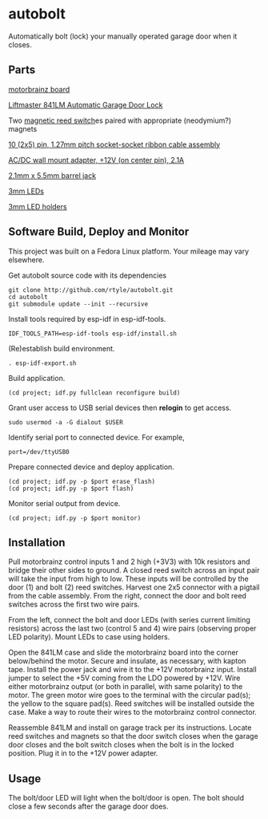 # autobolt
Automatically bolt (lock) your manually operated garage door when it closes.

## Parts
[motorbrainz board](https://github.com/rtyle/motorbrainz)

[Liftmaster 841LM Automatic Garage Door Lock](https://www.amazon.com/Liftmaster-841LM-Automatic-Garage-Door/dp/B074L9JQQR)

Two [magnetic reed switch](https://www.digikey.com/en/products/detail/standex-meder-electronics/MK04-1A66B-500W/388233)es paired with appropriate (neodymium?) magnets

[10 (2x5) pin, 1.27mm pitch socket-socket ribbon cable assembly](https://www.digikey.com/en/products/detail/adafruit-industries-llc/1675/6827142)

[AC/DC wall mount adapter, +12V (on center pin), 2.1A](https://www.digikey.com/en/products/detail/cui-inc/SWI25-12-N-P5/7070093)

[2.1mm x 5.5mm barrel jack](https://www.digikey.com/en/products/detail/tensility-international-corp/54-00063/6206244)

[3mm LEDs](https://www.amazon.com/gp/product/B077XFLX13)

[3mm LED holders](https://www.amazon.com/gp/product/B07D9HCNDX)

## Software Build, Deploy and Monitor

This project was built on a Fedora Linux platform.
Your mileage may vary elsewhere.

Get autobolt source code with its dependencies

    git clone http://github.com/rtyle/autobolt.git
    cd autobolt
    git submodule update --init --recursive

Install tools required by esp-idf in esp-idf-tools.

    IDF_TOOLS_PATH=esp-idf-tools esp-idf/install.sh

(Re)establish build environment.

    . esp-idf-export.sh

Build application.

    (cd project; idf.py fullclean reconfigure build)

Grant user access to USB serial devices then **relogin** to get access.

    sudo usermod -a -G dialout $USER

Identify serial port to connected device.
For example,

    port=/dev/ttyUSB0

Prepare connected device and deploy application.

    (cd project; idf.py -p $port erase_flash)
    (cd project; idf.py -p $port flash)

Monitor serial output from device.

    (cd project; idf.py -p $port monitor)

## Installation

Pull motorbrainz control inputs 1 and 2 high (+3V3) with 10k resistors and bridge their other sides to ground.
A closed reed switch across an input pair will take the input from high to low.
These inputs will be controlled by the door (1) and bolt (2) reed switches.
Harvest one 2x5 connector with a pigtail from the cable assembly.
From the right, connect the door and bolt reed switches across the first two wire pairs.

From the left, connect the bolt and door LEDs (with series current limiting resistors)
across the last two (control 5 and 4) wire pairs (observing proper LED polarity).
Mount LEDs to case using holders.

Open the 841LM case and slide the motorbrainz board into the corner below/behind the motor.
Secure and insulate, as necessary, with kapton tape.
Install the power jack and wire it to the +12V motorbrainz input.
Install jumper to select the +5V coming from the LDO powered by +12V.
Wire either motorbrainz output (or both in parallel, with same polarity) to the motor.
The green motor wire goes to the terminal with the circular pad(s); the yellow to the square pad(s).
Reed switches will be installed outside the case.
Make a way to route their wires to the motorbrainz control connector.

Reassemble 841LM and install on garage track per its instructions.
Locate reed switches and magnets so that
the door switch closes when the garage door closes and
the bolt switch closes when the bolt is in the locked position.
Plug it in to the +12V power adapter.

## Usage
The bolt/door LED will light when the bolt/door is open.
The bolt should close a few seconds after the garage door does.
